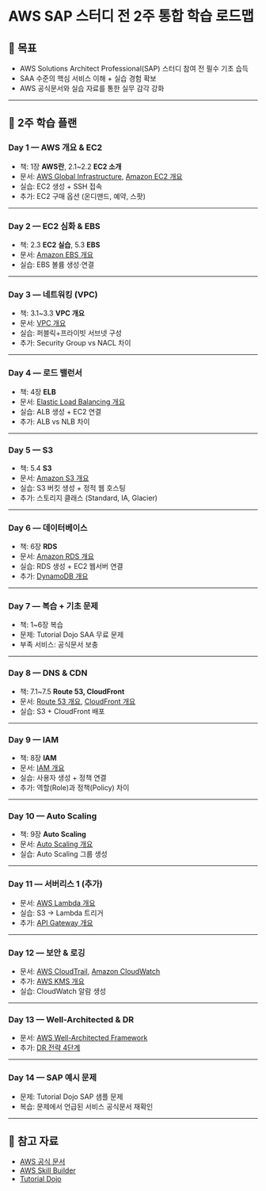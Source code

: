 # AWS SAP 스터디 전 2주 통합 학습 로드맵

## 🎯 목표

- AWS Solutions Architect Professional(SAP) 스터디 참여 전 필수 기초 습득
- SAA 수준의 핵심 서비스 이해 + 실습 경험 확보
- AWS 공식문서와 실습 자료를 통한 실무 감각 강화

---

## 📅 2주 학습 플랜

### Day 1 — AWS 개요 & EC2

- 책: 1장 **AWS란**, 2.1~2.2 **EC2 소개**
- 문서: [AWS Global Infrastructure](https://aws.amazon.com/about-aws/global-infrastructure/), [Amazon EC2 개요](https://docs.aws.amazon.com/ko_kr/AWSEC2/latest/UserGuide/concepts.html)
- 실습: EC2 생성 + SSH 접속
- 추가: EC2 구매 옵션 (온디맨드, 예약, 스팟)

---

### Day 2 — EC2 심화 & EBS

- 책: 2.3 **EC2 실습**, 5.3 **EBS**
- 문서: [Amazon EBS 개요](https://docs.aws.amazon.com/ko_kr/AWSEC2/latest/UserGuide/AmazonEBS.html)
- 실습: EBS 볼륨 생성·연결

---

### Day 3 — 네트워킹 (VPC)

- 책: 3.1~3.3 **VPC 개요**
- 문서: [VPC 개요](https://docs.aws.amazon.com/ko_kr/vpc/latest/userguide/what-is-amazon-vpc.html)
- 실습: 퍼블릭+프라이빗 서브넷 구성
- 추가: Security Group vs NACL 차이

---

### Day 4 — 로드 밸런서

- 책: 4장 **ELB**
- 문서: [Elastic Load Balancing 개요](https://docs.aws.amazon.com/elasticloadbalancing/latest/userguide/what-is-load-balancing.html)
- 실습: ALB 생성 + EC2 연결
- 추가: ALB vs NLB 차이

---

### Day 5 — S3

- 책: 5.4 **S3**
- 문서: [Amazon S3 개요](https://docs.aws.amazon.com/AmazonS3/latest/userguide/Welcome.html)
- 실습: S3 버킷 생성 + 정적 웹 호스팅
- 추가: 스토리지 클래스 (Standard, IA, Glacier)

---

### Day 6 — 데이터베이스

- 책: 6장 **RDS**
- 문서: [Amazon RDS 개요](https://docs.aws.amazon.com/AmazonRDS/latest/UserGuide/Welcome.html)
- 실습: RDS 생성 + EC2 웹서버 연결
- 추가: [DynamoDB 개요](https://docs.aws.amazon.com/ko_kr/amazondynamodb/latest/developerguide/Introduction.html)

---

### Day 7 — 복습 + 기초 문제

- 책: 1~6장 복습
- 문제: Tutorial Dojo SAA 무료 문제
- 부족 서비스: 공식문서 보충

---

### Day 8 — DNS & CDN

- 책: 7.1~7.5 **Route 53, CloudFront**
- 문서: [Route 53 개요](https://docs.aws.amazon.com/Route53/latest/DeveloperGuide/Welcome.html), [CloudFront 개요](https://docs.aws.amazon.com/AmazonCloudFront/latest/DeveloperGuide/Introduction.html)
- 실습: S3 + CloudFront 배포

---

### Day 9 — IAM

- 책: 8장 **IAM**
- 문서: [IAM 개요](https://docs.aws.amazon.com/IAM/latest/UserGuide/introduction.html)
- 실습: 사용자 생성 + 정책 연결
- 추가: 역할(Role)과 정책(Policy) 차이

---

### Day 10 — Auto Scaling

- 책: 9장 **Auto Scaling**
- 문서: [Auto Scaling 개요](https://docs.aws.amazon.com/autoscaling/ec2/userguide/what-is-amazon-ec2-auto-scaling.html)
- 실습: Auto Scaling 그룹 생성

---

### Day 11 — 서버리스 1 (추가)

- 문서: [AWS Lambda 개요](https://docs.aws.amazon.com/lambda/latest/dg/welcome.html)
- 실습: S3 → Lambda 트리거
- 추가: [API Gateway 개요](https://docs.aws.amazon.com/apigateway/latest/developerguide/welcome.html)

---

### Day 12 — 보안 & 로깅

- 문서: [AWS CloudTrail](https://docs.aws.amazon.com/awscloudtrail/latest/userguide/cloudtrail-user-guide.html), [Amazon CloudWatch](https://docs.aws.amazon.com/cloudwatch/)
- 추가: [AWS KMS 개요](https://docs.aws.amazon.com/kms/latest/developerguide/overview.html)
- 실습: CloudWatch 알람 생성

---

### Day 13 — Well-Architected & DR

- 문서: [AWS Well-Architected Framework](https://docs.aws.amazon.com/wellarchitected/latest/framework/welcome.html)
- 추가: [DR 전략 4단계](https://aws.amazon.com/ko/whitepapers/disaster-recovery-workloads-on-aws/)

---

### Day 14 — SAP 예시 문제

- 문제: Tutorial Dojo SAP 샘플 문제
- 복습: 문제에서 언급된 서비스 공식문서 재확인

---

## 📌 참고 자료

- [AWS 공식 문서](https://docs.aws.amazon.com/)
- [AWS Skill Builder](https://explore.skillbuilder.aws/)
- [Tutorial Dojo](https://tutorialsdojo.com/)

